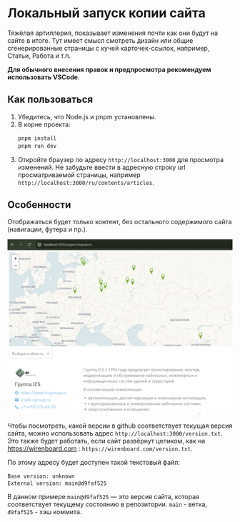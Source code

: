 # Локальный запуск копии сайта

Тяжёлая артиллерия, показывает изменения почти как они будут на сайте в итоге. Тут имеет смысл смотреть дизайн или общие сгенерированные страницы с кучей карточек-ссылок, например, Статьи, Работа и т.п.

**Для обычного внесения правок и предпросмотра рекомендуем использовать VSCode**.

## Как пользоваться

1. Убедитесь, что Node.js и pnpm установлены.
2. В корне проекта:
   ```bash
   pnpm install
   pnpm run dev
   ```
3. Откройте браузер по адресу `http://localhost:3000` для просмотра изменений. Не забудьте ввести в адресную строку url просматриваемой страницы, например `http://localhost:3000/ru/contents/articles`.

## Особенности

Отображаться будет только контент, без остального содержимого сайта (навигации, футера и пр.).

![Пример страницы](images/git_instruments_pnpm/example.png)

Чтобы посмотреть, какой версии в github соответствует текущая версия сайта, можно использовать адрес `http://localhost:3000/version.txt`.
Это также будет работать, если сайт развёрнут целиком, как на https://wirenboard.com : `https://wirenboard.com/version.txt`.

По этому адресу будет доступен такой текстовый файл:

```
Base version: unknown
External version: main@d9faf525
```

В данном примере `main@d9faf525` — это версия сайта, которая соответствует текущему состоянию в репозитории. `main` - ветка, `d9faf525` - хэш коммита.